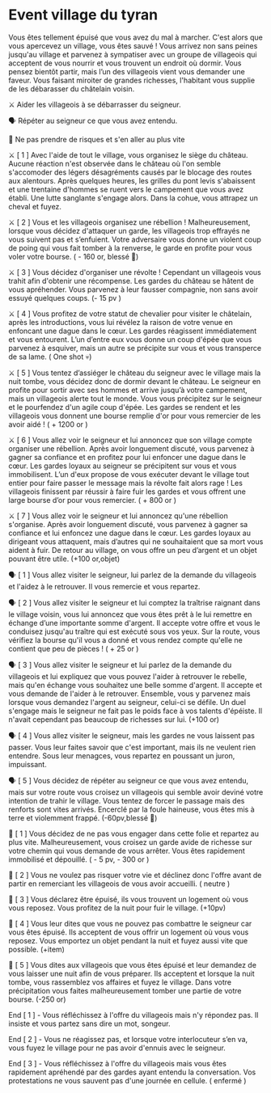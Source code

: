 # Event village du tyran

Vous êtes tellement épuisé que vous avez du mal à marcher. C'est alors que vous apercevez un village, vous êtes sauvé ! Vous arrivez non sans peines jusqu'au village et parvenez à sympatiser avec un groupe de villageois qui acceptent de vous nourrir et vous trouvent un endroit où dormir. Vous pensez bientôt partir, mais l’un des villageois vient vous demander une faveur. Vous faisant miroiter de grandes richesses, l'habitant vous supplie de les débarasser du châtelain voisin.

⚔️ Aider les villageois à se débarrasser du seigneur.

🗣️ Répéter au seigneur ce que vous avez entendu.

🚶 Ne pas prendre de risques et s'en aller au plus vite

⚔️ [ 1 ] Avec l'aide de tout le village, vous organisez le siège du château. Aucune réaction n'est observée dans le château où l'on semble s'accomoder des légers désagréments causés par le blocage des routes aux alentours. Après quelques heures, les grilles du pont levis s'abaissent et une trentaine d'hommes se ruent vers le campement que vous avez établi. Une lutte sanglante s'engage alors. Dans la cohue, vous attrapez un cheval et fuyez.

⚔️ [ 2 ] Vous et les villageois organisez une rébellion ! Malheureusement, lorsque vous décidez d'attaquer un garde, les villageois trop effrayés ne vous suivent pas et s’enfuient. Votre adversaire vous donne un violent coup de poing qui vous fait tomber à la renverse, le garde en profite pour vous voler votre bourse. ( - 160 or, blessé 🤕)

⚔️ [ 3 ] Vous décidez d'organiser une révolte ! Cependant un villageois vous trahit afin d'obtenir une récompense. Les gardes du château se hâtent de vous apréhender. Vous parvenez à leur fausser compagnie, non sans avoir essuyé quelques coups. (- 15 pv )

⚔️ [ 4 ] Vous profitez de votre statut de chevalier pour visiter le châtelain, après les introductions, vous lui révélez la raison de votre venue en enfoncant une dague dans le cœur. Les gardes réagissent immédiatement et vous entourent. L’un d’entre eux vous donne un coup d'épée que vous parvenez à esquiver, mais un autre se précipite sur vous et vous transperce de sa lame. ( One shot 💀)

⚔️ [ 5 ] Vous tentez d’assiéger le château du seigneur avec le village mais la nuit tombe, vous décidez donc de dormir devant le château. Le seigneur en profite pour sortir avec ses hommes et arrive jusqu’à votre campement, mais un villageois alerte tout le monde. Vous vous précipitez sur le seigneur et le pourfendez d'un agile coup d'épée. Les gardes se rendent et les villageois vous donnent une bourse remplie d'or pour vous remercier de les avoir aidé ! ( + 1200 or )

⚔️ [ 6 ] Vous allez voir le seigneur et lui annoncez que son village compte organiser une rébellion. Après avoir longuement discuté, vous parvenez à gagner sa confiance et en profitez pour lui enfoncer une dague dans le cœur. Les gardes loyaux au seigneur se précipitent sur vous et vous immobilisent. L’un d'eux propose de vous exécuter devant le village tout entier pour faire passer le message mais la révolte fait alors rage ! Les villageois finissent par réussir à faire fuir les gardes et vous offrent une large bourse d’or pour vous remercier. ( + 800 or )

⚔️ [ 7 ] Vous allez voir le seigneur et lui annoncez qu'une rébellion s'organise. Après avoir longuement discuté, vous parvenez à gagner sa confiance et lui enfoncez une dague dans le cœur. Les gardes loyaux au dirigeant vous attaquent, mais d’autres qui ne souhaitaient que sa mort vous aident à fuir. De retour au village, on vous offre un peu d’argent et un objet pouvant être utile. (+100 or,objet)

🗣️ [ 1 ] Vous allez visiter le seigneur, lui parlez de la demande du villageois et l'aidez à le retrouver. Il vous remercie et vous repartez.

🗣️ [ 2 ] Vous allez visiter le seigneur et lui comptez la traîtrise raignant dans le village voisin, vous lui annoncez que vous êtes prêt à le lui remettre en échange d’une importante somme d'argent. Il accepte votre offre et vous le conduisez jusqu'au traître qui est exécuté sous vos yeux. Sur la route, vous vérifiez la bourse qu'il vous a donné et vous rendez compte qu'elle ne contient que peu de pièces ! ( + 25 or )

🗣️ [ 3 ] Vous allez visiter le seigneur et lui parlez de la demande du villageois et lui expliquez que vous pouvez l'aider à retrouver le rebelle, mais qu'en échange vous souhaitez une belle somme d'argent. Il accepte et vous demande de l'aider à le retrouver. Ensemble, vous y parvenez mais lorsque vous demandez l'argent au seigneur, celui-ci se défile. Un duel s'engage mais le seigneur ne fait pas le poids face à vos talents d'épéiste. Il n'avait cependant pas beaucoup de richesses sur lui. (+100 or)

🗣️ [ 4 ] Vous allez visiter le seigneur, mais les gardes ne vous laissent pas passer. Vous leur faites savoir que c'est important, mais ils ne veulent rien entendre. Sous leur menagces, vous repartez en poussant un juron, impuissant.

🗣️ [ 5 ] Vous décidez de répéter au seigneur ce que vous avez entendu, mais sur votre route vous croisez un villageois qui semble avoir deviné votre intention de trahir le village. Vous tentez de forcer le passage mais des renforts sont vites arrivés. Encerclé par la foule haineuse, vous êtes mis à terre et violemment frappé. (-60pv,blessé 🤕)

🚶 [ 1 ] Vous décidez de ne pas vous engager dans cette folie et repartez au plus vite. Malheureusement, vous croisez un garde avide de richesse sur votre chemin qui vous demande de vous arrêter. Vous êtes rapidement immobilisé et dépouillé. ( - 5 pv, - 300 or )

🚶 [ 2 ] Vous ne voulez pas risquer votre vie et déclinez donc l'offre avant de partir en remerciant les villageois de vous avoir accueilli. ( neutre )

🚶 [ 3 ] Vous déclarez être épuisé, ils vous trouvent un logement où vous vous reposez. Vous profitez de la nuit pour fuir le village. (+10pv)

🚶 [ 4 ] Vous leur dites que vous ne pouvez pas combattre le seigneur car vous êtes épuisé. Ils acceptent de vous offrir un logement où vous vous reposez. Vous emportez un objet pendant la nuit et fuyez aussi vite que possible. (+item)

🚶 [ 5 ] Vous dites aux villageois que vous êtes épuisé et leur demandez de vous laisser une nuit afin de vous préparer. Ils acceptent et lorsque la nuit tombe, vous rassemblez vos affaires et fuyez le village. Dans votre précipitation vous faites malheureusement tomber une partie de votre bourse. (-250 or)

End [ 1 ] - Vous réfléchissez à l'offre du villageois mais n'y répondez pas. Il insiste et vous partez sans dire un mot, songeur.

End [ 2 ] - Vous ne réagissez pas, et lorsque votre interlocuteur s’en va, vous fuyez le village pour ne pas avoir d'ennuis avec le seigneur.

End [ 3 ] - Vous réfléchissez à l'offre du villageois mais vous êtes rapidement apréhendé par des gardes ayant entendu la conversation. Vos protestations ne vous sauvent pas d'une journée en cellule. ( enfermé )
